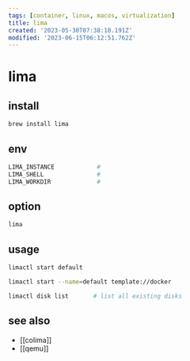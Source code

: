 ```yaml
---
tags: [container, linux, macos, virtualization]
title: lima
created: '2023-05-30T07:38:10.191Z'
modified: '2023-06-15T06:12:51.762Z'
---
```


# lima

## install

```sh
brew install lima
```

## env

```sh
LIMA_INSTANCE            # 
LIMA_SHELL               #
LIMA_WORKDIR             # 
```

## option

```sh
lima
```

## usage

```sh
limactl start default

limactl start --name=default template://docker

limactl disk list       # list all existing disks
```

## see also

- [[colima]]
- [[qemu]]
